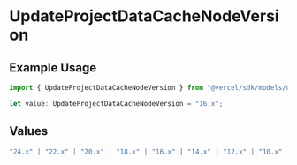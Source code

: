 # UpdateProjectDataCacheNodeVersion

## Example Usage

```typescript
import { UpdateProjectDataCacheNodeVersion } from "@vercel/sdk/models/updateprojectdatacacheop.js";

let value: UpdateProjectDataCacheNodeVersion = "16.x";
```

## Values

```typescript
"24.x" | "22.x" | "20.x" | "18.x" | "16.x" | "14.x" | "12.x" | "10.x" | "8.10.x"
```